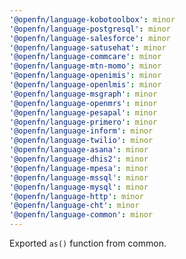 ```yaml
---
'@openfn/language-kobotoolbox': minor
'@openfn/language-postgresql': minor
'@openfn/language-salesforce': minor
'@openfn/language-satusehat': minor
'@openfn/language-commcare': minor
'@openfn/language-mtn-momo': minor
'@openfn/language-openimis': minor
'@openfn/language-openlmis': minor
'@openfn/language-msgraph': minor
'@openfn/language-openmrs': minor
'@openfn/language-pesapal': minor
'@openfn/language-primero': minor
'@openfn/language-inform': minor
'@openfn/language-twilio': minor
'@openfn/language-asana': minor
'@openfn/language-dhis2': minor
'@openfn/language-mpesa': minor
'@openfn/language-mssql': minor
'@openfn/language-mysql': minor
'@openfn/language-http': minor
'@openfn/language-cht': minor
'@openfn/language-common': minor
---
```


Exported `as()` function from common.
